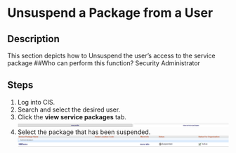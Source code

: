 # Unsuspend a Package from a User
## Description
This section depicts how to Unsuspend the user’s access to the service package
##Who can perform this function?
Security Administrator

## Steps
1. Log into CIS.
2. Search and select the desired user.
3. Click the **view service packages** tab.
![](spu-3.png)
4. Select the package that has been suspended.
![](upu-4.png)